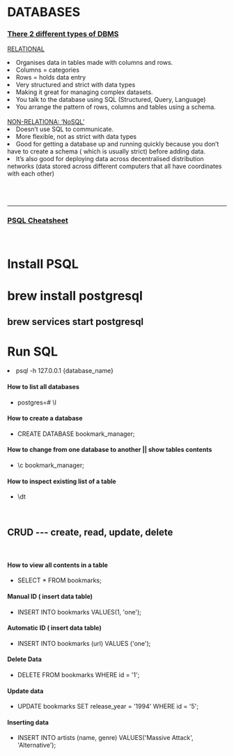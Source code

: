 # DATABASES

### <ins>There 2 different types of DBMS</ins>

<ins>RELATIONAL</ins>

<li>
Organises data in tables made with columns and rows.
</li>
<li>
Columns = categories
</li>
<li>
Rows = holds data entry 
</li>
<li>
Very structured and strict with data types
</li>
<li>
Making it great for managing complex datasets.  
</li>
<li>
You talk to the database using SQL (Structured, Query, Language)
</li>
<li>
You arrange the pattern of rows, columns and tables using a schema. 
</li>

<br>
<ins>NON-RELATIONA: ‘NoSQL’</ins>

<br>
<li>
Doesn’t use SQL to communicate. 
</li>
<li>
More flexible, not as strict with data types
</li>
<li>
Good for getting a database up and running quickly because you don’t have to create a schema ( which is usually strict) before adding data.
</li>
<li>
It’s also good for deploying data across decentralised distribution networks (data stored across different computers that all have coordinates with each other)
</li>

</br>
</br>
</br>

---

### <ins> PSQL Cheatsheet </ins>

</br>
<div>

# Install PSQL

<h1> brew install postgresql </h1>
<h2> brew services start postgresql </h2>

# Run SQL

  <li>
   psql -h 127.0.0.1 {database_name}
  </li>

#### How to list all databases

<ul>
  <li>
    postgres=#   \l
  </li>
</ul>

#### How to create a database

<ul>
  <li>
   CREATE DATABASE bookmark_manager;
  </li>
</ul>

#### How to change from one database to another || show tables contents

<ul>
  <li>
    \c bookmark_manager;
  </li>
</ul>

#### How to inspect existing list of a table

<ul>
  <li>
     \dt
  </li>
</ul>

<br>

## CRUD --- create, read, update, delete

<br>

#### How to view all contents in a table

<ul>
  <li>
    SELECT * FROM bookmarks;
  </li>
</ul>

#### Manual ID ( insert data table)

<ul>
  <li>
    INSERT INTO bookmarks VALUES(1, 'one');
  </li>
</ul>

#### Automatic ID ( insert data table)

<ul>
  <li>
   INSERT INTO bookmarks (url) VALUES ('one');
  </li>
</ul>

#### Delete Data

<ul>
  <li>
    DELETE FROM bookmarks WHERE id = '1';
  </li>
</ul>

#### Update data

<ul>
  <li>
    UPDATE bookmarks SET release_year = '1994' WHERE id = '5';
  </li>
</ul>

#### Inserting data

<ul>
  <li>
   INSERT INTO artists (name, genre) VALUES('Massive Attack', 'Alternative');
  </li>
</ul>

</div>
